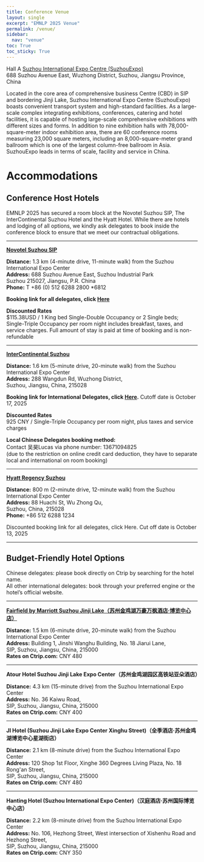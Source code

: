 ```yaml
---
title: Conference Venue
layout: single
excerpt: "EMNLP 2025 Venue"
permalink: /venue/
sidebar:
  nav: "venue"
toc: True
toc_sticky: True
---
```


Hall A [Suzhou International Expo Centre (SuzhouExpo)](https://en.suzhouexpo.com/zhanguansheshiEn-335.html) \
688 Suzhou Avenue East, Wuzhong District, Suzhou, Jiangsu Province, China

Located in the core area of comprehensive business Centre (CBD) in SIP and bordering Jinji Lake, Suzhou International Expo Centre (SuzhouExpo) boasts convenient transport system and high-standard facilities. As a large-scale complex integrating exhibitions, conferences, catering and hotel facilities, it is capable of hosting large-scale comprehensive exhibitions with different sizes and forms. In addition to nine exhibition halls with 78,000-square-meter indoor exhibition area, there are 60 conference rooms measuring 23,000 square meters, including an 8,000-square-meter grand ballroom which is one of the largest column-free ballroom in Asia. SuzhouExpo leads in terms of scale, facility and service in China.

# Accommodations
## Conference Host Hotels

EMNLP 2025 has secured a room block at the Novotel Suzhou SIP, The InterContinental Suzhou Hotel and the Hyatt Hotel. While there are hotels and lodging of all options, we kindly ask delegates to book inside the conference block to ensure that we meet our contractual obligations.

---
**[Novotel Suzhou SIP](https://novotel.accor.com/a/en/usa.html)**

**Distance:** 1.3 km (4-minute drive, 11-minute walk) from the Suzhou International Expo Center  
**Address:** 688 Suzhou Avenue East, Suzhou Industrial Park  
Suzhou 215027, Jiangsu, P.R. China  
**Phone:** T +86 (0) 512 6288 2800 *6812  

**Booking link for all delegates, click [Here](https://all.accor.com/ssr/app/accor/rates/9442/index.en.shtml?dateIn=2025-11-20&nights=1&compositions=1&stayplus=false&snu=false&accessibleRooms=false&hideWDR=false&productCode=null&hideHotelDetails=false)**

**Discounted Rates**  
$115.38USD / 1 King bed Single-Double Occupancy or 2 Single beds; Single-Triple Occupancy per room night includes breakfast, taxes, and service charges. Full amount of stay is paid at time of booking and is non-refundable

---

**[InterContinental Suzhou](https://www.ihg.com/intercontinental/hotels/cn/zh/suzhou/suzha/hoteldetail)**

**Distance:** 1.6 km (5-minute drive, 20-minute walk) from the Suzhou International Expo Center  
**Address:** 288 Wangdun Rd, Wuzhong District,  
Suzhou, Jiangsu, China, 215028

**Booking link for International Delegates, click [Here](https://www.ihg.com/hotels/us/en/find-hotels/select-roomrate?fromRedirect=true&qSrt=sAV&qIta=99801505&icdv=99801505&qSlH=SUZHA&qCiD=04&qCiMy=102025&qCoD=10&qCoMy=102025&qGrpCd=H00&qAAR=6CBARC&qRtP=6CBARC&setPMCookies=true&qSHBrC=IC&qDest=No.%20288%20Wang%20Dun%20Road%2C%20Suzhou%20Industrial%20Park%2C%20Suzhou%2C%20JS%2C%20CN&showApp=true&adjustMonth=false&srb_u=1).** Cutoff date is October 17, 2025

**Discounted Rates**  
925 CNY / Single-Triple Occupancy per room night, plus taxes and service charges

**Local Chinese Delegates booking method:**  
Contact 吴昊Lucas via phone number: 13671094825  
(due to the restriction on online credit card deduction, they have to separate local and international on room booking)

---

**[Hyatt Regency Suzhou](https://www.hyatt.com/hyatt-regency/en-US/suzhr-hyatt-regency-suzhou)**

**Distance:** 800 m (2-minute drive, 12-minute walk) from the Suzhou International Expo Center  
**Address:** 88 Huachi St, Wu Zhong Qu,  
Suzhou, China, 215028  
**Phone:** +86 512 6288 1234

Discounted booking link for all delegates, click Here. Cut off date is October 13, 2025

---

## Budget-Friendly Hotel Options

Chinese delegates: please book directly on Ctrip by searching for the hotel name.  
All other international delegates: book through your preferred engine or the hotel’s official website.

---

**[Fairfield by Marriott Suzhou Jinji Lake（苏州金鸡湖万豪万枫酒店·博览中心店）](https://www.marriott.com/en-us/hotels/wuxsj-fairfield-suzhou-jinji-lake/overview/)**

**Distance:** 1.5 km (6-minute drive, 20-minute walk) from the Suzhou International Expo Center  
**Address:** Building 1, Jinshi Wanghu Building, No. 18 Jiarui Lane,  
SIP, Suzhou, Jiangsu, China, 215000  
**Rates on Ctrip.com:** CNY 480

---

**Atour Hotel Suzhou Jinji Lake Expo Center（苏州金鸡湖园区高铁站亚朵酒店）**

**Distance:** 4.3 km (15-minute drive) from the Suzhou International Expo Center  
**Address:** No. 36 Kaiwu Road,  
SIP, Suzhou, Jiangsu, China, 215000  
**Rates on Ctrip.com:** CNY 400

---

**JI Hotel (Suzhou Jinji Lake Expo Center Xinghu Street)（全季酒店·苏州金鸡湖博览中心星湖街店）**

**Distance:** 2.1 km (8-minute drive) from the Suzhou International Expo Center  
**Address:** 120 Shop 1st Floor, Xinghe 360 Degrees Living Plaza, No. 18 Rong'an Street,  
SIP, Suzhou, Jiangsu, China, 215000  
**Rates on Ctrip.com:** CNY 480

---

**Hanting Hotel (Suzhou International Expo Center)（汉庭酒店·苏州国际博览中心店）**

**Distance:** 2.2 km (8-minute drive) from the Suzhou International Expo Center  
**Address:** No. 106, Hezhong Street, West intersection of Xishenhu Road and Hezhong Street,  
SIP, Suzhou, Jiangsu, China, 215000  
**Rates on Ctrip.com:** CNY 350